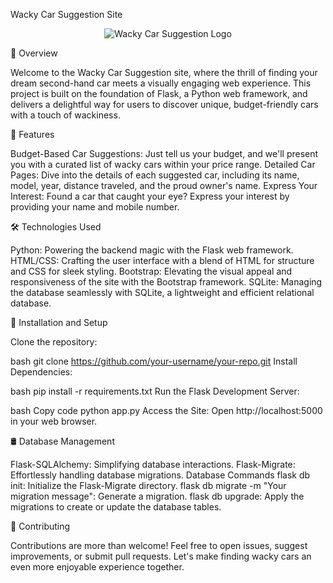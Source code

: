 Wacky Car Suggestion Site
<p align="center">
  <img src="https://example.com/your-logo.png" alt="Wacky Car Suggestion Logo">
</p>

🚗 Overview

Welcome to the Wacky Car Suggestion site, where the thrill of finding your dream second-hand car meets a visually engaging web experience. This project is built on the foundation of Flask, a Python web framework, and delivers a delightful way for users to discover unique, budget-friendly cars with a touch of wackiness.

🌟 Features

Budget-Based Car Suggestions: Just tell us your budget, and we'll present you with a curated list of wacky cars within your price range.
Detailed Car Pages: Dive into the details of each suggested car, including its name, model, year, distance traveled, and the proud owner's name.
Express Your Interest: Found a car that caught your eye? Express your interest by providing your name and mobile number.

🛠️ Technologies Used

Python: Powering the backend magic with the Flask web framework.
HTML/CSS: Crafting the user interface with a blend of HTML for structure and CSS for sleek styling.
Bootstrap: Elevating the visual appeal and responsiveness of the site with the Bootstrap framework.
SQLite: Managing the database seamlessly with SQLite, a lightweight and efficient relational database.

🚀 Installation and Setup

Clone the repository:

bash
git clone https://github.com/your-username/your-repo.git
Install Dependencies:

bash
pip install -r requirements.txt
Run the Flask Development Server:

bash
Copy code
python app.py
Access the Site:
Open http://localhost:5000 in your web browser.

🛢️ Database Management

Flask-SQLAlchemy: Simplifying database interactions.
Flask-Migrate: Effortlessly handling database migrations.
Database Commands
flask db init: Initialize the Flask-Migrate directory.
flask db migrate -m "Your migration message": Generate a migration.
flask db upgrade: Apply the migrations to create or update the database tables.

🤝 Contributing

Contributions are more than welcome! Feel free to open issues, suggest improvements, or submit pull requests. Let's make finding wacky cars an even more enjoyable experience together.
